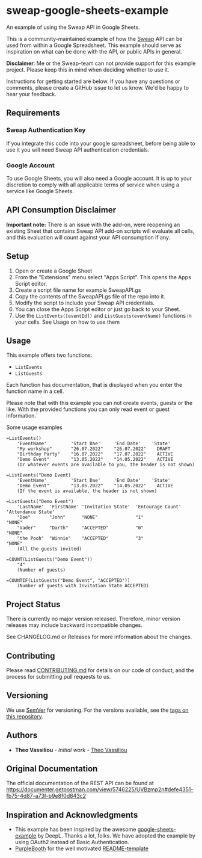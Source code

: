 # sweap-google-sheets-example

An example of using the Sweap API in Google Sheets.

This is a community-maintained example of how the [Sweap](https://sweap.io) API can be used from within a Google Spreadsheet. This example
should serve as inspiration on what can be done with the API, or public APIs in general.

**Disclaimer**: Me or the Sweap-team can not provide support for this example project. Please keep this in mind when deciding whether to use it.

Instructions for getting started are below. If you have any questions or comments, please create a GitHub issue to let us know. We'd be happy to hear your feedback.

## Requirements

### Sweap Authentication Key

If you integrate this code into your google spreadsheet, before being able to use it you will need Sweap API authentication credentials.

### Google Account

To use Google Sheets, you will also need a Google account. It is up to your discretion to comply with all applicable terms of service when using a service like Google Sheets.

## API Consumption Disclaimer

**Important note:** There is an issue with the add-on, were reopening an existing Sheet that contains Sweap API add-on scripts will evaluate all cells, and this evaluation will count against your API consumption if any.

## Setup

1. Open or create a Google Sheet
2. From the "Extensions" menu select "Apps Script". This opens the Apps Script editor.
3. Create a script file name for example SweapAPI.gs
4. Copy the contents of the SweapAPI.gs file of the repo into it.
5. Modify the script to include your Sweap API credentials.
6. You can close the Apps Script editor or just go back to your Sheet.
7. Use the `ListEvents([eventId])` and `ListGuests(eventName)` functions in your cells. See Usage on how to use them

## Usage

This example offers two functions:

- `ListEvents`
- `ListGuests`

Each function has documentation, that is displayed when you enter the function name in a cell.

Please note that with this example you can not create events, guests or the like. With the provided functions you can only read event or guest information.´

Some usage examples

```gscript
=ListEvents()
    'EventName'         'Start Dae'     'End Date'    'State'
    "My workshop"       "26.07.2022"    "26.07.2022"    DRAFT
    "Birthday Party"    "16.07.2022"    "17.07.2022"    ACTIVE
    "Demo Event"        "13.05.2022"    "14.05.2022"    ACTIVE
    (Or whatever events are available to you, the header is not shown)

=ListEvents("Demo Event)
    'EventName'         'Start Dae'     'End Date'    'State'
    "Demo Event"        "13.05.2022"    "14.05.2022"    ACTIVE
    (If the event is available, the header is not shown)

=ListGuests("Demo Event")
    'LastName'  'FirstName' 'Invitation State'  'Entourage Count'   'Attendance State' 
    "Doe"       "John"      "NONE"              "1"                 "NONE"
    "Vader"     "Darth"     "ACCEPTED"          "0"                 "NONE"
    "the Pooh"  "Winnie"    "ACCEPTED"          "3"                 "NONE"
    (All the guests invited)

=COUNT(ListGuests("Demo Event"))
    "4"
    (Number of guests)

=COUNTIF(ListGuests("Demo Event", "ACCEPTED"))
    (Number of guests with Invitation State ACCEPTED)
```

## Project Status

There is currently no major version released. Therefore, minor version releases may include backward incompatible changes.

See CHANGELOG.md or Releases for more information about the changes.

## Contributing

Please read [CONTRIBUTING.md](https://gist.github.com/PurpleBooth/b24679402957c63ec426) for details on our code of conduct, and the process for submitting pull requests to us.

## Versioning

We use [SemVer](http://semver.org/) for versioning. For the versions available, see the [tags on this repository](https://github.com/theovassiliou/sweap-google-sheets-example/tags).

## Authors

- **Theo Vassiliou** - *Initial work* - [Theo Vassiliou](https://github.com/theovassiliou)
  
## Original Documentation

The official documentation of the REST API can be found at <https://documenter.getpostman.com/view/5746225/UVBzmp2n#defe4351-fb75-4d87-a73f-b9e8f0d843c2>

## Inspiration and Acknowledgments

* This example has been inspired by the awesome [google-sheets-example](https://github.com/DeepLcom/google-sheets-example) by DeepL. Thanks a lot, folks. We have adopted the example by using OAuth2 instead of Basic Authentication.
* [PurpleBooth](https://gist.github.com/PurpleBooth) for the well motivated [README-template](https://gist.github.com/PurpleBooth/109311bb0361f32d87a2)
